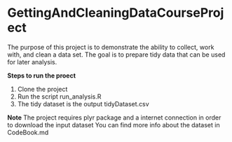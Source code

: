 GettingAndCleaningDataCourseProject
===================================

The purpose of this project is to demonstrate the ability to collect, work with, and clean a data set. The goal is to prepare tidy data that can be used for later analysis.

**Steps to run the proect**
1. Clone the project
2. Run the script run_analysis.R
3. The tidy dataset is the output tidyDataset.csv

**Note**
The project requires plyr package and a internet connection in order to download the input dataset
You can find more info about the dataset in CodeBook.md

